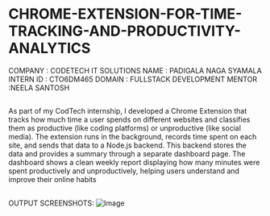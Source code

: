 # CHROME-EXTENSION-FOR-TIME-TRACKING-AND-PRODUCTIVITY-ANALYTICS
COMPANY   : CODETECH IT SOLUTIONS
NAME      :    PADIGALA NAGA SYAMALA
INTERN ID : CTO6DM465
DOMAIN    : FULLSTACK DEVELOPMENT
MENTOR    :NEELA SANTOSH
##
As part of my CodTech internship, I developed a Chrome Extension that tracks how much time a user spends on different websites and classifies them as productive (like coding platforms) or unproductive (like social media). The extension runs in the background, records time spent on each site, and sends that data to a Node.js backend. This backend stores the data and provides a summary through a separate dashboard page. The dashboard shows a clean weekly report displaying how many minutes were spent productively and unproductively, helping users understand and improve their online habits
##
OUTPUT SCREENSHOTS:
![Image](https://github.com/user-attachments/assets/3c5066bb-3f47-475b-9e49-85364d726981)
